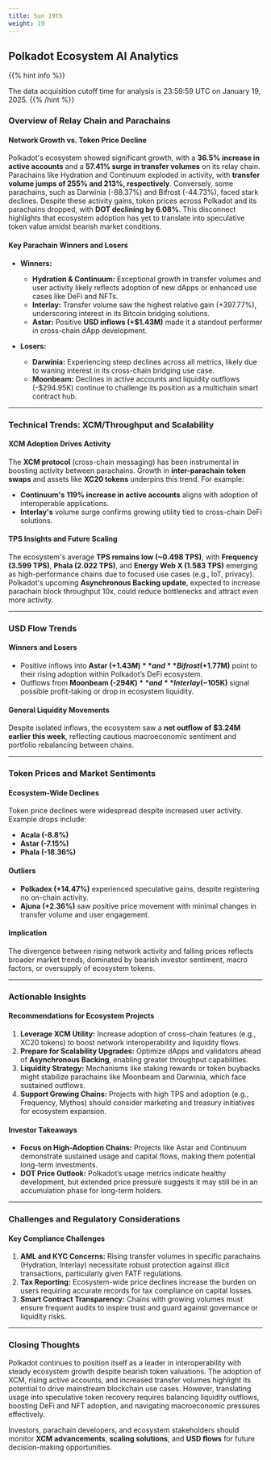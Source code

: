 ```yaml
---
title: Sun 19th
weight: 19
---
```


## **Polkadot Ecosystem AI Analytics**
{{% hint info %}}

The data acquisition cutoff time for analysis is 23:59:59 UTC on January 19, 2025.
{{% /hint %}}

### Overview of Relay Chain and Parachains
#### Network Growth vs. Token Price Decline
Polkadot's ecosystem showed significant growth, with a **36.5% increase in active accounts** and a **57.41% surge in transfer volumes** on its relay chain. Parachains like Hydration and Continuum exploded in activity, with **transfer volume jumps of 255% and 213%, respectively**. Conversely, some parachains, such as Darwinia (-88.37%) and Bifrost (-44.73%), faced stark declines. Despite these activity gains, token prices across Polkadot and its parachains dropped, with **DOT declining by 6.08%**. This disconnect highlights that ecosystem adoption has yet to translate into speculative token value amidst bearish market conditions.

#### Key Parachain Winners and Losers
- **Winners:**
  - **Hydration & Continuum:** Exceptional growth in transfer volumes and user activity likely reflects adoption of new dApps or enhanced use cases like DeFi and NFTs.
  - **Interlay:** Transfer volume saw the highest relative gain (+397.77%), underscoring interest in its Bitcoin bridging solutions.
  - **Astar:** Positive **USD inflows (+$1.43M)** made it a standout performer in cross-chain dApp development.

- **Losers:**
  - **Darwinia:** Experiencing steep declines across all metrics, likely due to waning interest in its cross-chain bridging use case.
  - **Moonbeam:** Declines in active accounts and liquidity outflows (-$294.95K) continue to challenge its position as a multichain smart contract hub.

---

### Technical Trends: XCM/Throughput and Scalability
#### XCM Adoption Drives Activity
The **XCM protocol** (cross-chain messaging) has been instrumental in boosting activity between parachains. Growth in **inter-parachain token swaps** and assets like **XC20 tokens** underpins this trend. For example:
- **Continuum's** **119% increase in active accounts** aligns with adoption of interoperable applications.
- **Interlay's** volume surge confirms growing utility tied to cross-chain DeFi solutions.

#### TPS Insights and Future Scaling
The ecosystem's average **TPS remains low (~0.498 TPS)**, with **Frequency (3.599 TPS)**, **Phala (2.022 TPS)**, and **Energy Web X (1.583 TPS)** emerging as high-performance chains due to focused use cases (e.g., IoT, privacy). Polkadot's upcoming **Asynchronous Backing update**, expected to increase parachain block throughput 10x, could reduce bottlenecks and attract even more activity.

---

### USD Flow Trends
#### Winners and Losers
- Positive inflows into **Astar (+$1.43M)** and **Bifrost (+$1.77M)** point to their rising adoption within Polkadot’s DeFi ecosystem.
- Outflows from **Moonbeam (-$294K)** and **Interlay (-$105K)** signal possible profit-taking or drop in ecosystem liquidity.

#### General Liquidity Movements
Despite isolated inflows, the ecosystem saw a **net outflow of $3.24M earlier this week**, reflecting cautious macroeconomic sentiment and portfolio rebalancing between chains.

---

### Token Prices and Market Sentiments
#### Ecosystem-Wide Declines
Token price declines were widespread despite increased user activity. Example drops include:
- **Acala (-8.8%)**
- **Astar (-7.15%)**
- **Phala (-18.36%)**

#### Outliers
- **Polkadex (+14.47%)** experienced speculative gains, despite registering no on-chain activity.
- **Ajuna (+2.36%)** saw positive price movement with minimal changes in transfer volume and user engagement.

#### Implication
The divergence between rising network activity and falling prices reflects broader market trends, dominated by bearish investor sentiment, macro factors, or oversupply of ecosystem tokens.

---

### Actionable Insights
#### Recommendations for Ecosystem Projects
1. **Leverage XCM Utility:** Increase adoption of cross-chain features (e.g., XC20 tokens) to boost network interoperability and liquidity flows.
2. **Prepare for Scalability Upgrades:** Optimize dApps and validators ahead of **Asynchronous Backing**, enabling greater throughput capabilities.
3. **Liquidity Strategy:** Mechanisms like staking rewards or token buybacks might stabilize parachains like Moonbeam and Darwinia, which face sustained outflows.
4. **Support Growing Chains:** Projects with high TPS and adoption (e.g., Frequency, Mythos) should consider marketing and treasury initiatives for ecosystem expansion.

#### Investor Takeaways
- **Focus on High-Adoption Chains:** Projects like Astar and Continuum demonstrate sustained usage and capital flows, making them potential long-term investments.
- **DOT Price Outlook:** Polkadot’s usage metrics indicate healthy development, but extended price pressure suggests it may still be in an accumulation phase for long-term holders.

---

### Challenges and Regulatory Considerations
#### Key Compliance Challenges
1. **AML and KYC Concerns:** Rising transfer volumes in specific parachains (Hydration, Interlay) necessitate robust protection against illicit transactions, particularly given FATF regulations.
2. **Tax Reporting:** Ecosystem-wide price declines increase the burden on users requiring accurate records for tax compliance on capital losses.
3. **Smart Contract Transparency:** Chains with growing volumes must ensure frequent audits to inspire trust and guard against governance or liquidity risks.

---

### Closing Thoughts
Polkadot continues to position itself as a leader in interoperability with steady ecosystem growth despite bearish token valuations. The adoption of XCM, rising active accounts, and increased transfer volumes highlight its potential to drive mainstream blockchain use cases. However, translating usage into speculative token recovery requires balancing liquidity outflows, boosting DeFi and NFT adoption, and navigating macroeconomic pressures effectively.

Investors, parachain developers, and ecosystem stakeholders should monitor **XCM advancements**, **scaling solutions**, and **USD flows** for future decision-making opportunities.
